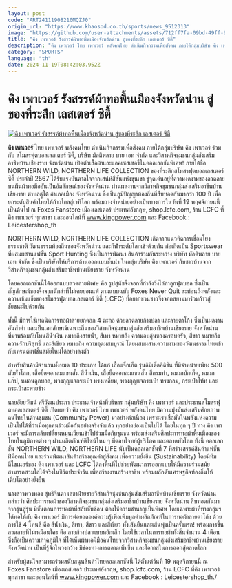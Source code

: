 ```yaml
---
layout: post
code: "ART24111908210MQZJ0"
origin_url: "https://www.khaosod.co.th/sports/news_9512313"
image: "https://github.com/user-attachments/assets/712ff7fa-09bd-49ff-97c3-fb33175faa8a"
title: "คิง เพาเวอร์ รังสรรค์ผ้าทอพื้นเมืองจังหวัดน่าน สู่ของที่ระลึก เลสเตอร์ ซิตี้"
description: "คิง เพาเวอร์ ไทย เพาเวอร์ พลังคนไทย ดำเนินกิจกรรมเพื่อสังคม ภายใต้กลุ่มบริษัท คิง เพาเวอร์ ร่วมกับ สโมสรฟุตบอลเลสเตอร์ ซิตี้, บริษัท มัลติพลาย บาย เอท"
category: "SPORTS"
language: "th"
date: 2024-11-19T08:42:03.952Z
---
```


# คิง เพาเวอร์ รังสรรค์ผ้าทอพื้นเมืองจังหวัดน่าน สู่ของที่ระลึก เลสเตอร์ ซิตี้

[![คิง เพาเวอร์ รังสรรค์ผ้าทอพื้นเมืองจังหวัดน่าน สู่ของที่ระลึก เลสเตอร์ ซิตี้](https://www.khaosod.co.th/wpapp/uploads/2024/11/tyeui-1.jpg "คิง เพาเวอร์ รังสรรค์ผ้าทอพื้นเมืองจังหวัดน่าน สู่ของที่ระลึก เลสเตอร์ ซิตี้")](https://www.khaosod.co.th/wpapp/uploads/2024/11/tyeui-1.jpg)

**คิง เพาเวอร์** ไทย เพาเวอร์ พลังคนไทย ดำเนินกิจกรรมเพื่อสังคม ภายใต้กลุ่มบริษัท คิง เพาเวอร์ ร่วมกับ สโมสรฟุตบอลเลสเตอร์ ซิตี้, บริษัท มัลติพลาย บาย เอท จํากัด และวิสาหกิจชุมชนกลุ่มส่งเสริมอาชีพบ้านเชียงราย จังหวัดน่าน เปิดตัวเสื้อผ้าและแอคเซสเซอรี่ในคอลเลกชันพิเศษ! ภายใต้ชื่อ NORTHERN WILD, NORTHERN LIFE COLLECTION ของที่ระลึกสโมสรฟุตบอลเลสเตอร์ ซิตี้ ประจำปี 2567 ได้รับแรงบันดาลใจจากเสน่ห์สีสันแห่งขุนเขา ชูจุดเด่นอยู่ที่ความงดงามของลวดลายบนผืนผ้าทอมืออันเป็นอัตลักษณ์ของจังหวัดน่าน ผ่านผลงานจากวิสาหกิจชุมชนกลุ่มส่งเสริมอาชีพบ้านเชียงราย ตำบลดู่ใต้ อำเภอเมือง จังหวัดน่าน ซึ่งเป็นภูมิปัญญาท้องถิ่นที่สืบทอดกันมากว่า 100 ปี เพื่อยกระดับสินค้าไทยให้ก้าวไกลสู่เวทีโลก พร้อมวางจำหน่ายอย่างเป็นทางการในวันที่ 19 พฤศจิกายนนี้ เป็นต้นไป ณ Foxes Fanstore เมืองเลสเตอร์ ประเทศอังกฤษ, shop.lcfc.com, ร้าน LCFC ที่คิง เพาเวอร์ ทุกสาขา และออนไลน์ที่ www.kingpower.com และ Facebook : Leicestershop\_th

NORTHERN WILD, NORTHERN LIFE COLLECTION เกิดจากแนวคิดการเชื่อมโยงธรรมชาติ วัฒนธรรมท้องถิ่นของจังหวัดน่าน และกีฬาระดับโลกเข้าด้วยกัน ก่อเกิดเป็น Sportswear ที่ผสมผสานแฟชั่น Sport Hunting ซึ่งเป็นการพัฒนา สินค้าร่วมกันระหว่าง บริษัท มัลติพลาย บาย เอท จํากัด ซึ่งเป็นบริษัทให้บริการด้านออกแบบชั้นนำ ในกลุ่มบริษัท คิง เพาเวอร์ กับชาวบ้านจากวิสาหกิจชุมชนกลุ่มส่งเสริมอาชีพบ้านเชียงราย จังหวัดน่าน

โดยคอลเลกชันนี้ได้ออกแบบลวดลายพิเศษ คือ รูปสุนัขจิ้งจอกที่กำลังวิ่งไล่ล่าลูกฟุตบอล ซึ่งเป็นสัญลักษณ์ของจิ้งจอกนักล่าที่ไม่เคยยอมแพ้ ตามแบบฉบับ Foxes Never Quit สะท้อนถึงพลังและความเข้มแข็งของสโมสรฟุตบอลเลสเตอร์ ซิตี้ (LCFC) ที่อยากชวนชาวจิ้งจอกสยามมาร่วมก้าวสู่ชัยชนะไปด้วยกัน

ทั้งนี้ มีการใช้เทคนิคการทอผ้าลายยกดอก 4 ตะกอ ด้วยลวดลายก้างปลา และลายตาโก้ง ซึ่งเป็นผลงานอันล้ำค่า และเป็นเอกลักษณ์เฉพาะถิ่นของวิสาหกิจชุมชนกลุ่มส่งเสริมอาชีพบ้านเชียงราย จังหวัดน่าน ที่มาพร้อมกับโทนสีน้ำเงิน หมายถึงสายน้ำ, สีเทา หมายถึง ความอบอุ่นของครอบครัว, สีขาว หมายถึง ความรักบริสุทธิ์ และสีเขียว หมายถึง ความอุดมสมบูรณ์ โดยผสมผสานความงามของวัฒนธรรมไทยเข้ากับเทรนด์แฟชั่นสมัยใหม่ได้อย่างลงตัว

สำหรับสินค้ามีจำนวนทั้งหมด 10 ประเภท ได้แก่ เสื้อแจ็กเก็ต รุ่นลิมิเต็ดอิดิชัน ที่มีจำหน่ายเพียง 500 ตัวทั่วโลก, เสื้อยืดคอกลมแขนสั้น สีน้ำเงิน, เสื้อยืดคอกลมแขนสั้น สีกรมท่า, หมวกบักเก็ต, หมวกแก๊ป, หมอนลูกบอล, พวงกุญแจกระเป๋า ทรงเหลี่ยม, พวงกุญแจกระเป๋า ทรงกลม, กระเป๋าโท้ท และกระเป๋าสะพายข้าง

นายอัยยวัฒน์ ศรีวัฒนประภา ประธานเจ้าหน้าที่บริหาร กลุ่มบริษัท คิง เพาเวอร์ และประธานสโมสรฟุตบอลเลสเตอร์ ซิตี้ เปิดเผยว่า คิง เพาเวอร์ ไทย เพาเวอร์ พลังคนไทย มีความมุ่งมั่นส่งเสริมศักยภาพคนไทยในด้านชุมชน (Community Power) มาอย่างต่อเนื่อง เพราะเราเชื่อมั่นในพลังแห่งความเป็นไปได้ที่ว่าเมื่อทุกคนร่วมมือกันอย่างจริงจังแล้ว ทุกอย่างย่อมเป็นไปได้ โดยในทุก ๆ ปี ทาง คิง เพาเวอร์ จะมีการสลับเปลี่ยนหมุนเวียนเข้าไปร่วมมือกับชุมชน พร้อมส่งเสริมศิลปะการทอผ้าพื้นเมืองของไทยในภูมิภาคต่าง ๆ ผ่านผลิตภัณฑ์ดีไซน์ใหม่ ๆ ที่ตอบโจทย์ผู้บริโภค และตลาดทั่วโลก ทั้งนี้ คอลเลกชัน NORTHERN WILD, NORTHERN LIFE นับเป็นคอลเลกชันที่ 7 ที่สร้างสรรค์สินค้าแฟชั่นฝีมือคนไทย และร่วมพัฒนาสินค้าสร้างคุณค่าสู่สังคม เพื่อความยั่งยืน (Sustainability) โดยมีทีมดีไซเนอร์ของ คิง เพาเวอร์ และ LCFC ได้ลงพื้นที่ไปช่วยพัฒนาการออกแบบให้มีความร่วมสมัย สามารถสวมใส่ได้จริงในชีวิตประจำวัน เพื่อสร้างงานสร้างอาชีพ พร้อมผลักดันเศรษฐกิจท้องถิ่นให้เติบโตอย่างยั่งยืน

นางสาวพวงทอง สุทธิจินดา เลขาฝ่ายขายวิสาหกิจชุมชนกลุ่มส่งเสริมอาชีพบ้านเชียงราย จังหวัดน่าน กล่าวว่า ศิลปะการทอผ้าของวิสาหกิจชุมชนกลุ่มส่งเสริมอาชีพบ้านเชียงราย จังหวัดน่าน สืบทอดกันมาจากรุ่นสู่รุ่น มีขั้นตอนการทอผ้าที่สลับซับซ้อน ต้องใช้ความชำนาญเป็นพิเศษ โดยเฉพาะผ้าที่ทางกลุ่มฯ ได้ทอให้กับ คิง เพาเวอร์ มีการต่อยอดองค์ความรู้เพื่อเพิ่มมูลค่าผลิตภัณฑ์ในการทอผ้าลายตาโก้ง ด้วยการใช้ 4 โทนสี คือ สีน้ำเงิน, สีเทา, สีขาว และสีเขียว ทั้งเส้นยืนและเส้นพุ่งเป็นครั้งแรก! พร้อมการขึ้นลวดลายที่ไม่เหมือนใคร คือ ลายก้างปลาแบบหยักเล็ก โดยใช้เวลาในการทอผ้าทั้งสิ้นจำนวน 4 เดือน ซึ่งถือเป็นความภาคภูมิใจ ที่ได้เห็นผ้าทอฝีมือคนไทยจากวิสาหกิจชุมชนกลุ่มส่งเสริมอาชีพบ้านเชียงราย จังหวัดน่าน เป็นที่รู้จักในวงกว้าง มีช่องทางการตลาดเพิ่มขึ้น และโอกาสในการออกสู่ตลาดโลก

สำหรับผู้สนใจสามารถร่วมสนับสนุนสินค้าไทยคอลเลกชันนี้ ได้ตั้งแต่วันที่ 19 พฤศจิกายนนี้ ณ Foxes Fanstore เมืองเลสเตอร์ ประเทศอังกฤษ, shop.lcfc.com, ร้าน LCFC ที่คิง เพาเวอร์ ทุกสาขา และออนไลน์ที่ www.kingpower.com และ Facebook : Leicestershop\_th./